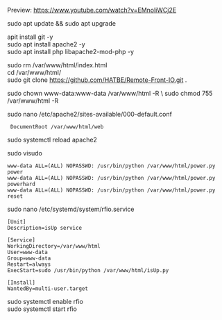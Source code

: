 Preview: https://www.youtube.com/watch?v=EMnoliWCj2E

sudo apt update && sudo apt upgrade

apit install git -y \
sudo apt install apache2 -y \
sudo apt install php libapache2-mod-php -y

sudo rm /var/www/html/index.html \
cd /var/www/html/ \
sudo git clone https://github.com/HATBE/Remote-Front-IO.git .

sudo chown www-data:www-data /var/www/html -R \ 
sudo chmod 755 /var/www/html -R

sudo nano /etc/apache2/sites-available/000-default.conf

``` text
 DocumentRoot /var/www/html/web
```

sudo systemctl reload apache2

sudo visudo

``` text
www-data ALL=(ALL) NOPASSWD: /usr/bin/python /var/www/html/power.py power
www-data ALL=(ALL) NOPASSWD: /usr/bin/python /var/www/html/power.py powerhard
www-data ALL=(ALL) NOPASSWD: /usr/bin/python /var/www/html/power.py reset
```

sudo nano /etc/systemd/system/rfio.service

``` text
[Unit]
Description=isUp service

[Service]
WorkingDirectory=/var/www/html
User=www-data
Group=www-data
Restart=always
ExecStart=sudo /usr/bin/python /var/www/html/isUp.py

[Install]
WantedBy=multi-user.target
```

sudo systemctl enable rfio \
sudo systemctl start rfio
